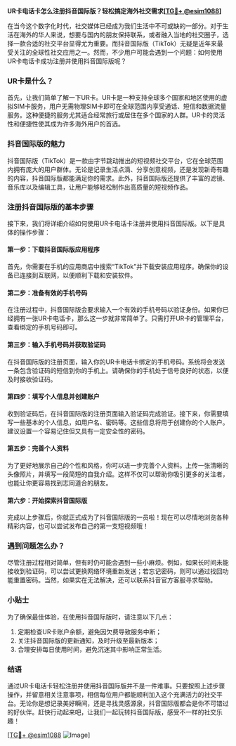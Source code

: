 **UR卡电话卡怎么注册抖音国际版？轻松搞定海外社交需求[[TG💪+ @esim1088](https://t.me/s/esim1088)]**

在当今这个数字化时代，社交媒体已经成为我们生活中不可或缺的一部分。对于生活在海外的华人来说，想要与国内的朋友保持联系，或者融入当地的社交圈子，选择一款合适的社交平台显得尤为重要。而抖音国际版（TikTok）无疑是近年来最受关注的全球性社交应用之一。然而，不少用户可能会遇到一个问题：如何使用UR卡电话卡成功注册并使用抖音国际版呢？

### UR卡是什么？

首先，让我们简单了解一下UR卡。UR卡是一种支持全球多个国家和地区使用的虚拟SIM卡服务，用户无需物理SIM卡即可在全球范围内享受通话、短信和数据流量服务。这种便捷的服务尤其适合经常旅行或居住在多个国家的人群。UR卡的灵活性和便捷性使其成为许多海外用户的首选。

### 抖音国际版的魅力

抖音国际版（TikTok）是一款由字节跳动推出的短视频社交平台，它在全球范围内拥有庞大的用户群体。无论是记录生活点滴、分享创意视频，还是发现新奇有趣的内容，抖音国际版都能满足你的需求。此外，抖音国际版还提供了丰富的滤镜、音乐库以及编辑工具，让用户能够轻松制作出高质量的短视频作品。

### 注册抖音国际版的基本步骤

接下来，我们将详细介绍如何使用UR卡电话卡注册并使用抖音国际版。以下是具体的操作步骤：

#### 第一步：下载抖音国际版应用程序

首先，你需要在手机的应用商店中搜索“TikTok”并下载安装应用程序。确保你的设备已连接到互联网，以便顺利下载和安装软件。

#### 第二步：准备有效的手机号码

在注册过程中，抖音国际版会要求输入一个有效的手机号码以验证身份。如果你已经拥有一张UR卡电话卡，那么这一步就非常简单了。只需打开UR卡的管理平台，查看绑定的手机号码即可。

#### 第三步：输入手机号码并获取验证码

在抖音国际版的注册页面，输入你的UR卡电话卡绑定的手机号码。系统将会发送一条包含验证码的短信到你的手机上。请确保你的手机处于信号良好的状态，以便及时接收验证码。

#### 第四步：填写个人信息并创建账户

收到验证码后，在抖音国际版的注册页面输入验证码完成验证。接下来，你需要填写一些基本的个人信息，如用户名、密码等。这些信息将用于创建你的个人账户。建议设置一个容易记住但又具有一定安全性的密码。

#### 第五步：完善个人资料

为了更好地展示自己的个性和风格，你可以进一步完善个人资料。上传一张清晰的头像照片，并填写一段简短的自我介绍。这样不仅可以帮助你吸引更多的关注者，也能让你更容易找到志同道合的朋友。

#### 第六步：开始探索抖音国际版

完成以上步骤后，你就正式成为了抖音国际版的一员啦！现在可以尽情地浏览各种精彩内容，也可以尝试发布自己的第一支短视频哦！

### 遇到问题怎么办？

尽管注册过程相对简单，但有时仍可能会遇到一些小麻烦。例如，如果长时间未能接收到验证码，可以尝试更换网络环境重新发送；若忘记密码，则可以通过找回功能重置密码。当然，如果实在无法解决，还可以联系抖音官方客服寻求帮助。

### 小贴士

为了确保最佳体验，在使用抖音国际版时，请注意以下几点：
1. 定期检查UR卡账户余额，避免因欠费导致服务中断；
2. 关注抖音国际版的更新通知，及时升级至最新版本；
3. 合理安排每日使用时间，避免沉迷其中影响正常生活。

### 结语

通过UR卡电话卡轻松注册并使用抖音国际版并不是一件难事。只要按照上述步骤操作，并留意相关注意事项，相信每位用户都能顺利加入这个充满活力的社交平台。无论你是想记录美好瞬间，还是寻找灵感源泉，抖音国际版都会是你不可错过的好伙伴。赶快行动起来吧，让我们一起玩转抖音国际版，感受不一样的社交乐趣！

[[TG💪+ @esim1088](https://t.me/s/esim1088) ![Image](https://i.postimg.cc/4NQfJmqS/Snipaste-2025-05-13-00-14-12.png)]